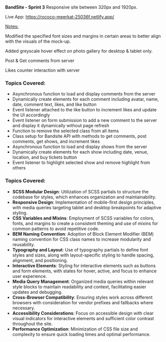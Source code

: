 <b>BandSite - Sprint 3</b>
Responsive site between 320px and 1920px.

Live App:
https://rococo-meerkat-25036f.netlify.app/

<p style="text-decoration: underline;">Notes:</p>
Modified the specified font sizes and margins in certain areas to better align with the visuals of the mock-up.

Added greyscale hover effect on photo gallery for desktop & tablet only.

Post & Get comments from server

Likes counter interaction with server

### Topics Covered:

- Asynchronous function to load and display comments from the server
- Dynamically create elements for each comment including avatar, name, date, comment text, likes, and like button
- Event listener attached to the like button to increment likes and update the UI accordingly
- Event listener on form submission to add a new comment to the server and display it dynamically without page refresh
- Function to remove the selected class from all items
- Class setup for Bandsite API with methods to get comments, post comments, get shows, and increment likes
- Asynchronous function to load and display shows from the server
- Dynamically create elements for each show including date, venue, location, and buy tickets button
- Event listener to highlight selected show and remove highlight from others


### Topics Covered:

- **SCSS Modular Design**: Utilization of SCSS partials to structure the codebase for styles, which enhances organization and maintainability.
- **Responsive Design**: Implementation of mobile-first design principles, with media queries targeting tablet and desktop breakpoints for adaptive styling.
- **CSS Variables and Mixins**: Employment of SCSS variables for colors, fonts, and margins to create a consistent theming and use of mixins for common patterns to avoid repetitive code.
- **BEM Naming Convention**: Adoption of Block Element Modifier (BEM) naming convention for CSS class names to increase modularity and reusability.
- **Typography and Layout**: Use of typography partials to define font styles and sizes, along with layout-specific styling to handle spacing, alignment, and positioning.
- **Interactive Elements**: Styling for interactive elements such as buttons and form elements, with states for hover, active, and focus to enhance user experience.
- **Media Query Management**: Organized media queries within relevant style blocks to maintain readability and context, facilitating easier updates and debugging.
- **Cross-Browser Compatibility**: Ensuring styles work across different browsers with consideration for vendor prefixes and fallbacks where necessary.
- **Accessibility Considerations**: Focus on accessible design with clear visual indicators for interactive elements and sufficient color contrast throughout the site.
- **Performance Optimization**: Minimization of CSS file size and complexity to ensure quick loading times and optimal performance.


